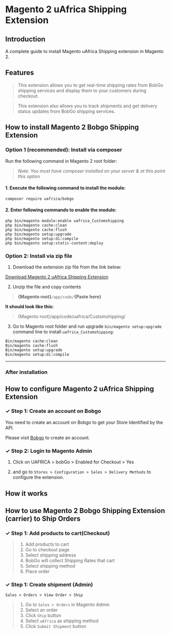

# Magento 2 uAfrica Shipping Extension

## Introduction

A complete guide to install Magento uAfrica Shipping extension in Magento 2. 

## Features
>This extension allows you to get real-time shipping rates from BobGo shipping services and display them to your customers during checkout.

>This extension also allows you to track shipments and get delivery status updates from BobGo shipping services.

## How to install Magento 2 Bobgo Shipping Extension

### Option 1 (recommended): Install via composer 

Run the following command in Magento 2 root folder:</br>


>_Note: You must have composer installed on your server & at this point this option_

#### 1. Execute the following command to install the module:

``` 
composer require uafrica/bobgo
```
#### 2. Enter following commands to enable the module:

```
php bin/magento module:enable uafrica_Customshipping
php bin/magento cache:clean
php bin/magento cache:flush
php bin/magento setup:upgrade
php bin/magento setup:di:compile
php bin/magento setup:static-content:deploy
```


### Option 2: Install via zip file

1. Download the extension zip file from the link below: </br>

<a href="https://github.com/uafrica/magento-uafrica-shipping-extension/archive/refs/heads/main.zip"> Download Magento 2 uAfrica Shipping Extension </a>

2. Unzip the file and copy contents
>**{Magento root}**`/app/code/`**{Paste here}** 

**It should look like this:** </br>
>{Magento root}/app/code/uafrica/Customshipping/

3. Go to Magento root folder and run upgrade `bin/magento setup:upgrade` command line to install `uafrica_Customshipping`: </br>
```
Bin/magento cache:clean
Bin/magento cache:flush
Bin/magento setup:upgrade
Bin/magento setup:di:compile
```
_____________________________________________________________________________________________________________________
### After installation

## How to configure Magento 2 uAfrica Shipping Extension 

### ✓ Step 1: Create an account on Bobgo

You need to create an account on Bobgo to get your Store Identified by the API. 

Please visit [Bobgo](https://uafrica.co.za) to create an account.

### ✓ Step 2: Login to Magento Admin

1. Click on UAFRICA > bobGo > Enabled for Checkout > Yes </br>


2. and go to `Stores > Configuration > Sales > Delivery Methods` to configure the extension.

[//]: # (### ✓ Step 3: Configure Bobgo Shipping Extension)

[//]: # ()
[//]: # (1. Select `Bobgo` as shipping method)

[//]: # (2. Enter API key and API secret)

[//]: # (3. Select `Enable` to enable the extension)

[//]: # (4. Select `Enable Debug Mode` to enable debug mode)

[//]: # (5. Click `Save Config`)

[//]: # (6. Flush cache &#40;System > Cache Management&#41; and reindex &#40;System > Index Management&#41;)

[//]: # (7. Clear generated files&#40;`rm -rf var/generation/*`&#41;)

[//]: # (8. Reindex data &#40;`php bin/magento indexer:reindex`&#41;)

[//]: # (9. Deploy static content &#40;`php bin/magento setup:static-content:deploy`&#41;)

[//]: # (10. Run `php bin/magento cache:clean`)

[//]: # (11. Run `php bin/magento cache:flush`)

[//]: # (12. Run `php bin/magento setup:upgrade`)

[//]: # (13. Run `php bin/magento setup:di:compile`)

[//]: # (14. Run `php bin/magento setup:static-content:deploy`)

## How it works 


## How to use Magento 2 Bobgo Shipping Extension (carrier) to Ship Orders

### ✓ Step 1: Add products to cart(Checkout)

>1. Add products to cart
>2. Go to checkout page
>3. Select shipping address
>4. BobGo will collect Shipping Rates that cart
>5. Select shipping method
>6. Place order

### ✓ Step 1: Create shipment (Admin)
`Sales > Orders > View Order > Ship`

>1. Go to `Sales > Orders` in Magento Admin
>2. Select an order
>3. Click `Ship` button
>4. Select `uAfrica` as shipping method
>5. Click `Submit Shipment` button
